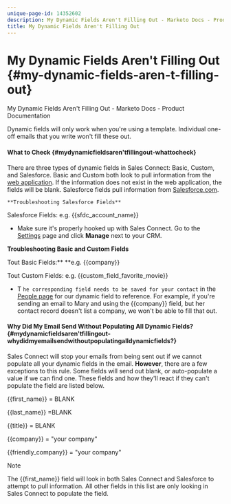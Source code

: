 ```yaml
---
unique-page-id: 14352602
description: My Dynamic Fields Aren't Filling Out - Marketo Docs - Product Documentation
title: My Dynamic Fields Aren't Filling Out
---
```


# My Dynamic Fields Aren't Filling Out {#my-dynamic-fields-aren-t-filling-out}

My Dynamic Fields Aren't Filling Out - Marketo Docs - Product Documentation

Dynamic fields will only work when you're using a template. Individual one-off emails that you write won't fill these out.

#### What to Check {#mydynamicfieldsaren'tfillingout-whattocheck}

There are three types of dynamic fields in Sales Connect: Basic, Custom, and Salesforce. Basic and Custom both look to pull information from the [web application](http://toutapp.com/login). If the information does not exist in the web application, the fields will be blank. Salesforce fields pull information from [Salesforce.com](http://salesforce.com).

`**Troubleshooting Salesforce Fields**`

Salesforce Fields: e.g. {{sfdc_account_name}}

* Make sure it's properly hooked up with Sales Connect. Go to the [Settings](http://toutapp.com/next#settings) page and click **Manage** next to your CRM.

**Troubleshooting Basic and Custom Fields**

Tout Basic Fields:** **e.g. {{company}}

Tout Custom Fields: e.g. {{custom_field_favorite_movie}}

* T `he corresponding field needs to be saved for your contact` in the [People page](http://toutapp.com/next#relationships) for our dynamic field to reference. For example, if you're sending an email to Mary and using the {{company}} field, but her contact record doesn't list a company, we won't be able to fill that out.

#### Why Did My Email Send Without Populating All Dynamic Fields? {#mydynamicfieldsaren'tfillingout-whydidmyemailsendwithoutpopulatingalldynamicfields?}

Sales Connect will stop your emails from being sent out if we cannot populate all your dynamic fields in the email. **However**, there are a few exceptions to this rule. Some fields will send out blank, or auto-populate a value if we can find one. These fields and how they'll react if they can't populate the field are listed below.

{{first_name}} = BLANK

{{last_name}} =BLANK

{{title}} = BLANK

{{company}} = "your company"

{{friendly_company}} = "your company"

>[!NOTE]
>
>The {{first_name}} field will look in both Sales Connect and Salesforce to attempt to pull information. All other fields in this list are only looking in Sales Connect to populate the field.

